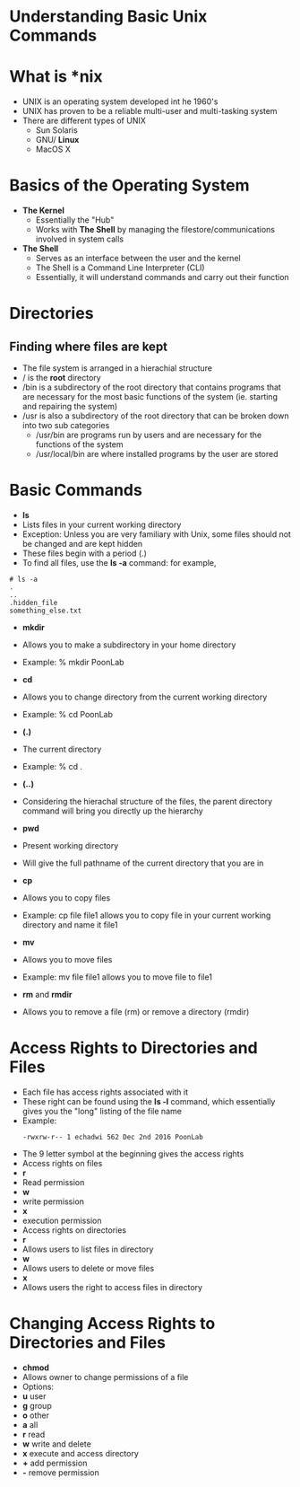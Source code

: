 # Understanding Basic Unix Commands

# What is *nix
* UNIX is an operating system developed int he 1960's
* UNIX has proven to be a reliable multi-user and multi-tasking system
* There are different types of UNIX
  * Sun Solaris
  * GNU/ **Linux**
  * MacOS X

# Basics of the Operating System
* **The Kernel**
  * Essentially the "Hub"
  * Works with **The Shell** by managing the filestore/communications involved in system calls
* **The Shell**
  * Serves as an interface between the user and the kernel
  * The Shell is a Command Line Interpreter (CLI)
  * Essentially, it will understand commands and carry out their function

# Directories
## Finding where files are kept
* The file system is arranged in a hierachial structure
* / is the **root** directory
* /bin is a subdirectory of the root directory that contains programs that are necessary for the most basic functions of the system (ie. starting and repairing the system)
* /usr is also a subdirectory of the root directory that can be broken down into two sub categories
  * /usr/bin are programs run by users and are necessary for the functions of the system
  * /usr/local/bin are where installed programs by the user are stored

# Basic Commands
* **ls**
 * Lists files in your current working directory
 * Exception: Unless you are very familiary with Unix, some files should not be changed and are kept hidden
 * These files begin with a period (.)
 * To find all files, use the **ls -a** command: for example,
 ```
 # ls -a
 .
 ..
 .hidden_file
 something_else.txt
 ```
* **mkdir**
 * Allows you to make a subdirectory in your home directory
 * Example: % mkdir PoonLab
* **cd**
 * Allows you to change directory from the current working directory
 * Example: % cd PoonLab

* **(.)**
 * The current directory
 * Example: % cd .
* **(..)**
 * Considering the hierachal structure of the files, the parent directory command will bring you directly up the hierarchy
* **pwd**
 * Present working directory
 * Will give the full pathname of the current directory that you are in

* **cp**
 * Allows you to copy files
 * Example: cp file file1 allows you to copy file in your current working directory and name it file1
* **mv**
 * Allows you to move files
 * Example: mv file file1 allows you to move file to file1
* **rm** and **rmdir**
 * Allows you to remove a file (rm) or remove a directory (rmdir)

# Access Rights to Directories and Files
* Each file has access rights associated with it
* These right can be found using the **ls -l** command, which essentially gives you the "long" listing of the file name
* Example: 
  ```
  -rwxrw-r-- 1 echadwi 562 Dec 2nd 2016 PoonLab
  ```
 * The 9 letter symbol at the beginning gives the access rights
* Access rights on files
 * **r**
  * Read permission
 * **w**
  * write permission
 * **x**
  * execution permission
* Access rights on directories
 * **r**
  * Allows users to list files in directory
 * **w**
  * Allows users to delete or move files
 * **x**
  * Allows users the right to access files in directory

# Changing Access Rights to Directories and Files
* **chmod**
 * Allows owner to change permissions of a file
 * Options:
  * **u** user
  * **g** group
  * **o** other
  * **a** all
  * **r** read
  * **w** write and delete
  * **x** execute and access directory
  * **+** add permission
  * **-** remove permission
 
